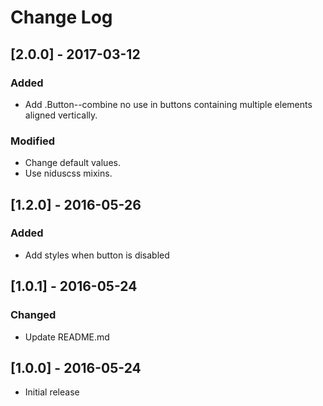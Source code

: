 # Change Log

## [2.0.0] - 2017-03-12

### Added
- Add .Button--combine no use in buttons containing multiple elements aligned vertically.

### Modified
- Change default values.
- Use niduscss mixins.


## [1.2.0] - 2016-05-26

### Added
- Add styles when button is disabled


## [1.0.1] - 2016-05-24

### Changed
- Update README.md


## [1.0.0] - 2016-05-24

* Initial release
